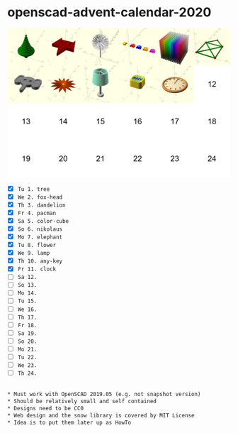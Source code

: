 # openscad-advent-calendar-2020

![screenshot](advent-calendar-2020.png)

- [x] `Tu 1. tree`
- [x] `We 2. fox-head`
- [x] `Th 3. dandelion`
- [x] `Fr 4. pacman`
- [x] `Sa 5. color-cube`
- [x] `So 6. nikolaus`
- [x] `Mo 7. elephant`
- [x] `Tu 8. flower`
- [x] `We 9. lamp`
- [x] `Th 10. any-key`
- [x] `Fr 11. clock`
- [ ] `Sa 12. `
- [ ] `So 13. `
- [ ] `Mo 14. `
- [ ] `Tu 15. `
- [ ] `We 16. `
- [ ] `Th 17. `
- [ ] `Fr 18. `
- [ ] `Sa 19. `
- [ ] `So 20. `
- [ ] `Mo 21. `
- [ ] `Tu 22. `
- [ ] `We 23. `
- [ ] `Th 24. `
```

* Must work with OpenSCAD 2019.05 (e.g. not snapshot version)
* Should be relatively small and self contained
* Designs need to be CC0
* Web design and the snow library is covered by MIT License
* Idea is to put them later up as HowTo
